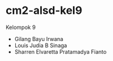 # cm2-alsd-kel9
Kelompok 9
- Gilang Bayu Irwana
- Louis Judia B Sinaga
- Sharren Elvaretta Pratamadya Fianto

